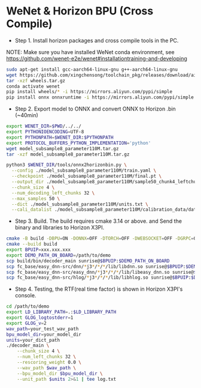 # WeNet & Horizon BPU (Cross Compile)

* Step 1. Install horizon packages and cross compile tools in the PC.

NOTE: Make sure you have installed WeNet conda environment, see https://github.com/wenet-e2e/wenet#installationtraining-and-developing

```sh
sudo apt-get install gcc-aarch64-linux-gnu g++-aarch64-linux-gnu
wget https://github.com/xingchensong/toolchain_pkg/releases/download/ai_toolchain/wheels.tar.gz
tar -xzf wheels.tar.gz
conda activate wenet
pip install wheels/* -i https://mirrors.aliyun.com/pypi/simple
pip install onnx onnxruntime -i https://mirrors.aliyun.com/pypi/simple
```


* Step 2. Export model to ONNX and convert ONNX to Horizon .bin (~40min)


``` sh
export WENET_DIR=$PWD/../../
export PYTHONIOENCODING=UTF-8
export PYTHONPATH=$WENET_DIR:$PYTHONPATH
export PROTOCOL_BUFFERS_PYTHON_IMPLEMENTATION='python'
wget model_subsample8_parameter110M.tar.gz
tar -xzf model_subsample8_parameter110M.tar.gz

python3 $WENET_DIR/tools/onnx2horizonbin.py \
  --config ./model_subsample8_parameter110M/train.yaml \
  --checkpoint ./model_subsample8_parameter110M/final.pt \
  --output_dir ./model_subsample8_parameter110M/sample50_chunk4_leftchunk32 \
  --chunk_size 4 \
  --num_decoding_left_chunks 32 \
  --max_samples 50 \
  --dict ./model_subsample8_parameter110M/units.txt \
  --cali_datalist ./model_subsample8_parameter110M/calibration_data/data.list
```

* Step 3. Build. The build requires cmake 3.14 or above. and Send the binary and libraries to Horizon X3PI.

``` sh
cmake -B build -DBPU=ON -DONNX=OFF -DTORCH=OFF -DWEBSOCKET=OFF -DGRPC=OFF -DCMAKE_TOOLCHAIN_FILE=toolchains/aarch64-linux-gnu.toolchain.cmake
cmake --build build
export BPUIP=xxx.xxx.xxx
export DEMO_PATH_ON_BOARD=/path/to/demo
scp build/bin/decoder_main sunrise@$BPUIP:$DEMO_PATH_ON_BOARD
scp fc_base/easy_dnn-src/dnn/*j3*/*/*/lib/libdnn.so sunrise@$BPUIP:$DEMO_PATH_ON_BOARD
scp fc_base/easy_dnn-src/easy_dnn/*j3*/*/*/lib/libeasy_dnn.so sunrise@$BPUIP:$DEMO_PATH_ON_BOARD
scp fc_base/easy_dnn-src/hlog/*j3*/*/*/lib/libhlog.so sunrise@$BPUIP:$DEMO_PATH_ON_BOARD
```

* Step 4. Testing, the RTF(real time factor) is shown in Horizon X3PI's console.

``` sh
cd /path/to/demo
export LD_LIBRARY_PATH=.:$LD_LIBRARY_PATH
export GLOG_logtostderr=1
export GLOG_v=2
wav_path=your_test_wav_path
bpu_model_dir=your_model_dir
units=your_dict_path
./decoder_main \
    --chunk_size 4 \
    --num_left_chunks 32 \
    --rescoring_weight 0.0 \
    --wav_path $wav_path \
    --bpu_model_dir $bpu_model_dir \
    --unit_path $units 2>&1 | tee log.txt
```
